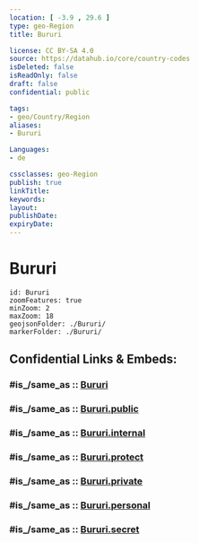 ```yaml
---
location: [ -3.9 , 29.6 ] 
type: geo-Region
title: Bururi

license: CC BY-SA 4.0
source: https://datahub.io/core/country-codes
isDeleted: false
isReadOnly: false
draft: false
confidential: public

tags:
- geo/Country/Region
aliases:
- Bururi

Languages:
- de

cssclasses: geo-Region
publish: true
linkTitle: 
keywords: 
layout: 
publishDate: 
expiryDate: 
---
```


# Bururi

```leaflet
id: Bururi
zoomFeatures: true 
minZoom: 2 
maxZoom: 18
geojsonFolder: ./Bururi/
markerFolder: ./Bururi/
```


## Confidential Links & Embeds: 

### #is_/same_as :: [Bururi](/_Standards/Earth/Continent/Africa/Africa~Central/Burundi/Provinces~Burundi/Bururi.md) 

### #is_/same_as :: [Bururi.public](/_public/Earth/Continent/Africa/Africa~Central/Burundi/Provinces~Burundi/Bururi.public.md) 

### #is_/same_as :: [Bururi.internal](/_internal/Earth/Continent/Africa/Africa~Central/Burundi/Provinces~Burundi/Bururi.internal.md) 

### #is_/same_as :: [Bururi.protect](/_protect/Earth/Continent/Africa/Africa~Central/Burundi/Provinces~Burundi/Bururi.protect.md) 

### #is_/same_as :: [Bururi.private](/_private/Earth/Continent/Africa/Africa~Central/Burundi/Provinces~Burundi/Bururi.private.md) 

### #is_/same_as :: [Bururi.personal](/_personal/Earth/Continent/Africa/Africa~Central/Burundi/Provinces~Burundi/Bururi.personal.md) 

### #is_/same_as :: [Bururi.secret](/_secret/Earth/Continent/Africa/Africa~Central/Burundi/Provinces~Burundi/Bururi.secret.md)

